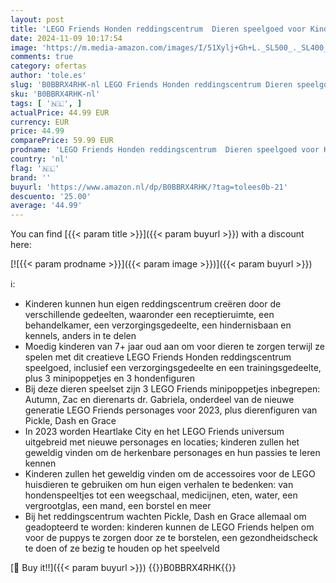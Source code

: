```yaml
---
layout: post
title: 'LEGO Friends Honden reddingscentrum  Dieren speelgoed voor Kinderen vanaf 7 jaar  Huisdieren Set met Poppetjes van Autumn en Zac en een Puppy Figuur van Pickle de hond uit de TV-serie van 2023 41727'
date: 2024-11-09 10:17:54
image: 'https://m.media-amazon.com/images/I/51Xylj+Gh+L._SL500_._SL400_.jpg'
comments: true
category: ofertas
author: 'tole.es'
slug: 'B0BBRX4RHK-nl LEGO Friends Honden reddingscentrum Dieren speelgoed voor...'
sku: 'B0BBRX4RHK-nl'
tags: [ '🇳🇱', ]
actualPrice: 44.99 EUR
currency: EUR
price: 44.99
comparePrice: 59.99 EUR
prodname: 'LEGO Friends Honden reddingscentrum  Dieren speelgoed voor Kinderen vanaf 7 jaar  Huisdieren Set met Poppetjes van Autumn en Zac en een Puppy Figuur van Pickle de hond uit de TV-serie van 2023 41727'
country: 'nl'
flag: '🇳🇱'
brand: ''
buyurl: 'https://www.amazon.nl/dp/B0BBRX4RHK/?tag=tolees0b-21'
descuento: '25.00'
average: '44.99'
---
```


You can find [{{< param title >}}]({{< param buyurl >}}) with a discount here:

[![{{< param prodname >}}]({{< param image >}})]({{< param buyurl >}})

ℹ️:

- Kinderen kunnen hun eigen reddingscentrum creëren door de verschillende gedeelten, waaronder een receptieruimte, een behandelkamer, een verzorgingsgedeelte, een hindernisbaan en kennels, anders in te delen
- Moedig kinderen van 7+ jaar oud aan om voor dieren te zorgen terwijl ze spelen met dit creatieve LEGO Friends Honden reddingscentrum speelgoed, inclusief een verzorgingsgedeelte en een trainingsgedeelte, plus 3 minipoppetjes en 3 hondenfiguren
- Bij deze dieren speelset zijn 3 LEGO Friends minipoppetjes inbegrepen: Autumn, Zac en dierenarts dr. Gabriela, onderdeel van de nieuwe generatie LEGO Friends personages voor 2023, plus dierenfiguren van Pickle, Dash en Grace
- In 2023 worden Heartlake City en het LEGO Friends universum uitgebreid met nieuwe personages en locaties; kinderen zullen het geweldig vinden om de herkenbare personages en hun passies te leren kennen
- Kinderen zullen het geweldig vinden om de accessoires voor de LEGO huisdieren te gebruiken om hun eigen verhalen te bedenken: van hondenspeeltjes tot een weegschaal, medicijnen, eten, water, een vergrootglas, een mand, een borstel en meer
- Bij het reddingscentrum wachten Pickle, Dash en Grace allemaal om geadopteerd te worden: kinderen kunnen de LEGO Friends helpen om voor de puppys te zorgen door ze te borstelen, een gezondheidscheck te doen of ze bezig te houden op het speelveld

[🛒 Buy it!!]({{< param buyurl >}})
{{<world>}}B0BBRX4RHK{{</world>}}
